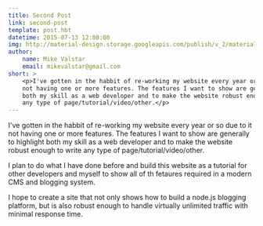 ```yaml
---
title: Second Post
link: second-post
template: post.hbt
datetime: 2015-07-13 12:00:00
img: http://material-design.storage.googleapis.com/publish/v_2/material_ext_publish/0Bx4BSt6jniD7TDlCYzRROE84YWM/materialdesign_introduction.png
author: 
    name: Mike Valstar
    email: mikevalstar@gmail.com
short: >
    <p>I've gotten in the habbit of re-working my website every year or so due to it 
    not having one or more features. The features I want to show are generally to highlight
    both my skill as a web developer and to make the website robust enough to write 
    any type of page/tutorial/video/other.</p>
---
```


I've gotten in the habbit of re-working my website every year or so due to it 
not having one or more features. The features I want to show are generally to highlight
both my skill as a web developer and to make the website robust enough to write 
any type of page/tutorial/video/other. 

I plan to do what I have done before and build this website as a tutorial for 
other developers and myself to show all of th fetaures required in a modern CMS 
and blogging system. 

I hope to create a site that not only shows how to build a node.js blogging platform,
but is also robust enough to handle virtually unlimited traffic with minimal response time.